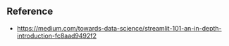 ## Reference
* https://medium.com/towards-data-science/streamlit-101-an-in-depth-introduction-fc8aad9492f2
